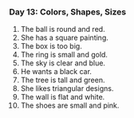 

### Day 13: Colors, Shapes, Sizes
1. The ball is round and red.
2. She has a square painting.
3. The box is too big.
4. The ring is small and gold.
5. The sky is clear and blue.
6. He wants a black car.
7. The tree is tall and green.
8. She likes triangular designs.
9. The wall is flat and white.
10. The shoes are small and pink.